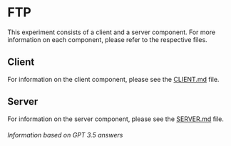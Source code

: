 # FTP

This experiment consists of a client and a server component. For more information on each component, please refer to the respective files.

## Client
For information on the client component, please see the [CLIENT.md](./CLIENT.md) file.

## Server
For information on the server component, please see the [SERVER.md](./SERVER.md) file.

###### Information based on GPT 3.5 answers